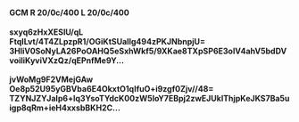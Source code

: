 #### GCM R 20/0c/400 L 20/0c/400
**sxyq6zHxXESIU/qL**<br/>**FtqILvt/4T4ZLpzpR1/OGiKtSUaIlg494zPKJNbnpjU=**<br/>**3HliV0SoNyLA26PoOAHQ5eSxhWkf5/9XKae8TXpSP6E3olV4ahV5bdDVvoiliKyviVXzQz/qEPnfMe9Y...**<br/><br/>
**jvWoMg9F2VMejGAw**<br/>**Oe8p52U95yGBVba6E4OkxtO1qIfuO+i9zgf0Zjv//48=**<br/>**TZYNJZYJaIp6+lq3YsoTYdcK00zW5IoY7EBpj2zwEJUklThjpKeJKS7Ba5uigp8qRm+ieH4xxsbBKH2C...**